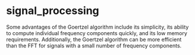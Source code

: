 # signal_processing
Some advantages of the Goertzel algorithm include its simplicity, its ability to compute 
individual frequency components quickly, and its low memory requirements. Additionally, 
the Goertzel algorithm can be more efficient than the FFT for signals with a small number
of frequency components.
